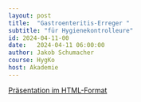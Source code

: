 ```yaml
---
layout: post
title:  "Gastroenteritis-Erreger "
subtitle: "für Hygienekontrolleure"
id: 2024-04-11-00
date:   2024-04-11 06:00:00
author: Jakob Schumacher
course: HygKo
host: Akademie
---
```


[Präsentation im HTML-Format]({{site.baseurl}}/assets/2024_04_11_HygKo/2024_04_11_Presentation_HygKo_Gastroenteritis.html)


